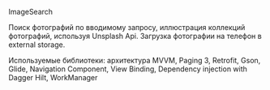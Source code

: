 ImageSearch

Поиск фотографий по вводимому запросу, иллюстрация коллекций фотографий, используя Unsplash Api. Загрузка фотографии на телефон в external storage.

Используемые библиотеки:
архитектура MVVM,
Paging 3,
Retrofit,
Gson,
Glide,
Navigation Component,
View Binding,
Dependency injection with Dagger Hilt,
WorkManager
